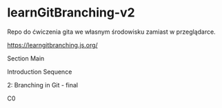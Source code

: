# learnGitBranching-v2

Repo do ćwiczenia gita we własnym środowisku zamiast w przeglądarce.

https://learngitbranching.js.org/

Section Main

Introduction Sequence

2: Branching in Git - final

C0
